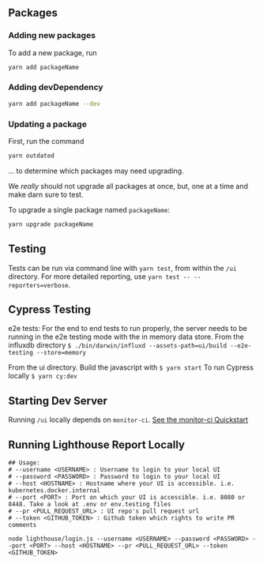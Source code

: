 ## Packages

### Adding new packages

To add a new package, run

```sh
yarn add packageName
```

### Adding devDependency

```sh
yarn add packageName --dev
```

### Updating a package

First, run the command

```sh
yarn outdated
```

... to determine which packages may need upgrading.

We _really_ should not upgrade all packages at once, but, one at a time and make darn sure
to test.

To upgrade a single package named `packageName`:

```sh
yarn upgrade packageName
```

## Testing

Tests can be run via command line with `yarn test`, from within the `/ui` directory. For more detailed reporting, use `yarn test -- --reporters=verbose`.


## Cypress Testing

e2e tests:
For the end to end tests to run properly, the server needs to be running in the e2e testing mode with the in memory data store.
From the influxdb directory
`$ ./bin/darwin/influxd --assets-path=ui/build --e2e-testing --store=memory`

From the ui directory. Build the javascript with
`$ yarn start`
 To run Cypress locally
`$ yarn cy:dev`

## Starting Dev Server

Running `/ui` locally depends on `monitor-ci`. [See the monitor-ci Quickstart](https://github.com/influxdata/monitor-ci#quickstart-for-local-development)


## Running Lighthouse Report Locally
```
## Usage:
# --username <USERNAME> : Username to login to your local UI
# --password <PASSWORD> : Password to login to your local UI
# --host <HOSTNAME> : Hostname where your UI is accessible. i.e. kubernetes.docker.internal
# --port <PORT> : Port on which your UI is accessible. i.e. 8080 or 8448. Take a look at .env or env.testing files
# --pr <PULL_REQUEST_URL> : UI repo's pull request url
# --token <GITHUB_TOKEN> : Github token which rights to write PR comments

node lighthouse/login.js --username <USERNAME> --password <PASSWORD> --port <PORT> --host <HOSTNAME> --pr <PULL_REQUEST_URL> --token <GITHUB_TOKEN>
```
